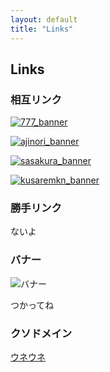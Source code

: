 ```yaml
---
layout: default
title: "Links"
---
```


## Links
### 相互リンク
[![777_banner](/image/777_banner.png)](https://777shuang.github.io/)

[![ajinori_banner](/image/ajinori_banner.png)](https://ajinori.f5.si/)

[![sasakura_banner](/image/sasakura_banner.png)](https://sasakulab.com/)

[![kusaremkn_banner](/image/kusaremkn_banner.webp)](https://kusaremkn.com/)

### 勝手リンク
ないよ

### バナー
![バナー](/image/banner.png)


つかってね

### クソドメイン
[ウネウネ](http://uneu.net)

